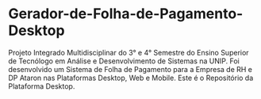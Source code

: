 # Gerador-de-Folha-de-Pagamento-Desktop
Projeto Integrado Multidisciplinar do 3° e 4° Semestre do Ensino Superior de Tecnólogo em Análise e Desenvolvimento de Sistemas na UNIP. Foi desenvolvido um Sistema de Folha de Pagamento para a Empresa de RH e DP Ataron nas Plataformas Desktop, Web e Mobile. Este é o Repositório da Plataforma Desktop.
